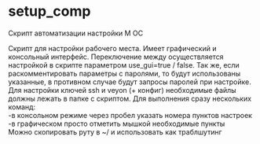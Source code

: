# setup_comp
Скрипт автоматизации настройки М ОС

Скрипт для настройки рабочего места. Имеет графический и консольный интерфейс. Переключение между осуществляется настройкой в скрипте параметром use_gui=true / false.
Так же, если раскомментировать параметры с паролями, то  будут использованы указанные, в противном случае будут запросы паролей при настройке.<br/>
Для настройки ключей ssh и veyon (+ конфиг) необходимые файлы должны лежать в папке с скриптом.
Для выполнения сразу нескольких команд:<br/>
-в консольном режиме через пробел указать номера пунктов настроек<br/>
-в графическом просто отметить мышкой необходимые пункты<br/>
Можно скопировать руту в ~/ и использовать как траблшутинг
